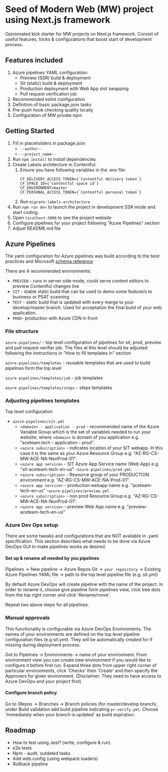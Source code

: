 # Seed of  Modern Web (MW) project using Next.js framework
Opinionated kick starter for MW projects on Next.js framework. Consist of useful  features, tricks  & configurations that boost start of development process.

## Features included
1. Azure pipelines YAML configuration:
    - Preview (SSR) build & deployment
    - Sit (static) build & deployment
    - Production deployment with Web App slot swapping
    - Pull request verification job
1. Recommended eslint configuration
1. Definition of basic package.json tasks
1. Pre-push hook checking quality locally
1. Configuration of MW private npm

## Getting Started
1. Fill in placeholders in package.json
    - `--author--`
    - `--project_name--`
1. Run `npm install`  to install dependencies
1. Create Labels architecture in Contentful:
    1. Ensure you have following variables in the .env file:
        ```
        CF_DELIVERY_ACCESS_TOKEN={`Contentful delivery token`}
        CF_SPACE_ID={`Contentful space id`}
        CF_ENVIRONMENT=master
        CF_PERSONAL_ACCESS_TOKEN={`Contentful personal token`}
        ```
    1. Run `migrate-labels-architecture`
1. Run `npm run dev` to launch the project in development SSR mode and start coding.
1. Open `localhost:3000` to see the project website
1. Configure pipelines for your project following "Azure Pipelines" section
1. Adjust README.md file

## Azure Pipelines
The yaml configuration for Azure pipelines was build according to the best practices and Microsoft [schema reference](https://docs.microsoft.com/en-us/azure/devops/pipelines/yaml-schema?view=azure-devops&tabs=schema)

There are 4 recommended environments:
- `PREVIEW` - runs in server side mode, could serve content editors to preview  Contentful changes live
- `SIT` - stable static build that can be used to demo some feature/s to business or PSAT scanning
- `TEST` - static build that is updated with every merge to your develop/master branch. Used for acceptation the final build of your web application.
- `PROD`- production with Azure CDN in front

### File structure
`azure-pipelines/` - top level configuration of pipelines for sit, prod, preview and pull request verifier job. The files at this level should be adjusted following the instructions in "How to fill templates in" section

`azure-pipelines/templetes` - reusable templates that are used to build pipelines form the top level

`azure-pipelines/templetes/job` - job templates

`azure-pipelines/templetes/steps` - steps templates

### Adjusting pipelines templates
Top level configuration
- `azure-pipelines/sit.yml`
    - `<domain> - application - prod`  - recommended name of the Azure Variable Group which is the set of variables needed to run your website, where `<domain>` is domain of you application e.g. "aceteam.tech - application - prod".
    - `<azure subscription>` - indicates location of your SIT webapp. In this case it is the same as your Azure Resource Group e.g. "AZ-RG-CS-MW-ACE-NA-NonProd-01".
    - `<azure app service>` - SIT Azure App Service name (Web App) e.g. "sit-aceteam-tech-en-us"
-`azure-pipelines/prod.yml`.
    - `<azure subscription>` - Resource group of your PRODUCTION environment e.g. "AZ-RG-CS-MW-ACE-NA-Prod-01".
    - `<azure app service>` - production webapp name e.g. "aceteam-tech-en-us"
-`azure-pipelines/preview.yml`
    - `<azure subscription>` - non prod Resource Group e.g. "AZ-RG-CS-MW-ACE-NA-NonProd-01".
    - `<azure app service>` - preview Web App name e.g. "preview-aceteam-tech-en-us"

### Azure Dev Ops setup
There are some tweaks and configurations that are NOT available in .yaml specification. This section describes what needs to be done via Azure DevOps GUI to make pipelines works as desired.

#### Set up & rename all needed by you pipelines
Pipelines -> New pipeline -> Azure Repos Git -> `your repository` -> Existing Azure Pipelines YAML file -> path to the top level pipeline file (e.g. sit.yml)

By default Azure DevOps will create pipeline with the name of the project. In order to rename it, choose give pipeline form pipelines view, click tree dots from the top right corner and click 'Rename/move'.

Repeat two above steps for all pipelines.

### Manual approvals
This functionality is configurable via Azure DevOps Environments. The names of your environments are defined on the top level pipeline configuration files (e.g sit.yml). They will be automatically created for if missing during deployment process.

Got to Pipelines -> Environments -> name of your environment. From environment view you can create new environment if you would like to configure it before first run. Expand three dots from upper right corner of particular environments, click 'Checks' then 'Create' and then specify the Approvers for given environment. (Disclaimer: They need to have access to Azure DevOps and your project first)

#### Configure branch policy
Go to (Repos -> Branches -> Branch policies (for master/develop branch), under Build validation add build pipeline indicating `pr-verify.yml`. Choose 'Immediately when your branch is updated' as build expiration.

## Roadmap
- How to test using Jest?  (write, configure & run)
- e2e tests
- Npm - audit, outdated tasks
- Add web.config (using webpack loaders)
- Rollback pipeline
